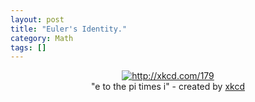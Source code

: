 ```yaml
---
layout: post
title: "Euler's Identity."
category: Math
tags: []
---
```



<center>
<figure class="xkcd-embed">
<a href="http://xkcd.com/179">
<img class="img-responsive" src="http://imgs.xkcd.com/comics/e_to_the_pi_times_i.png" title="I have never been totally	 satisfied by the explanations for why e to the ix gives a sinusoidal wave." alt="http://xkcd.com/179"></a>
<figcaption>"e to the pi times i" - created by <a href="http://xkcd.com">xkcd</a></figcaption>
</figure>
</center>

